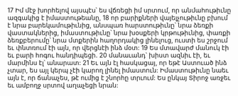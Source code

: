 17 Իմ մէջ խորհելով այսպէս՝ ես վճռեցի իմ սրտում,
որ անմահութիւնը ազգակից է իմաստութեանը,
18 որ բարիքների վայելչութիւնը բխում է նրա բարեկամութիւնից,
անսպառ հարստութիւնը՝ նրա ձեռքի վաստակներից,
իմաստութիւնը՝ նրա խօսքերի կրթութիւնից,
փառքի ձեռքբերումը՝ նրա մտքերին հաղորդակից լինելուց,
ուստի ես շրջում եւ փնտռում էի այն,
որ վերցնէի ինձ մօտ:
19 Ես մտավարժ մանուկ էի եւ բարի հոգու հանդիպեցի.
20 մանաւանդ՝ խիստ ազնիւ էի, եւ մարմինս էլ՝ անարատ:
21 Եւ այն էլ հասկացայ, որ եթէ Աստուած ինձ չտար,
ես այլ կերպ չէի կարող լինել իմաստուն:
Իմաստութիւնը նաեւ այն է,
որ ճանաչես, թէ ումից է շնորհը տրւում:
Ես ընկայ Տիրոջ առջեւ եւ ամբողջ սրտով աղաչեցի նրան:
